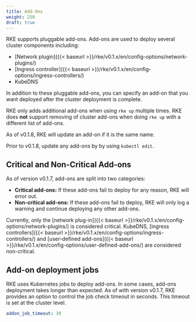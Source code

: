 ```yaml
---
title: Add-Ons
weight: 250
draft: true
---
```


RKE supports pluggable add-ons. Add-ons are used to deploy several cluster components including:

* [Network plugin]({{< baseurl >}}/rke/v0.1.x/en/config-options/network-plugins/)
* [Ingress controller]({{< baseurl >}}/rke/v0.1.x/en/config-options/ingress-controllers/)
* KubeDNS

In addition to these pluggable add-ons, you can specify an add-on that you want deployed after the cluster deployment is complete.

RKE only adds additional add-ons when using `rke up` multiple times. RKE does **not** support removing of cluster add-ons when doing `rke up` with a different list of add-ons.

As of v0.1.8, RKE will update an add-on if it is the same name.

Prior to v0.1.8, update any add-ons by by using `kubectl edit`.

## Critical and Non-Critical Add-ons

As of version v0.1.7, add-ons are split into two categories:

- **Critical add-ons:** If these add-ons fail to deploy for any reason, RKE will error out.
- **Non-critical add-ons:** If these add-ons fail to deploy, RKE will only log a warning and continue deploying any other add-ons.

Currently, only the [network plug-in]({{< baseurl >}}/rke/v0.1.x/en/config-options/network-plugins/) is considered critical. KubeDNS, [ingress controllers]({{< baseurl >}}/rke/v0.1.x/en/config-options/ingress-controllers/) and [user-defined add-ons]({{< baseurl >}}/rke/v0.1.x/en/config-options/user-defined-add-ons/) are considered non-critical.

## Add-on deployment jobs

RKE uses Kubernetes jobs to deploy add-ons. In some cases, add-ons deployment takes longer than expected. As of with version v0.1.7, RKE provides an option to control the job check timeout in seconds. This timeout is set at the cluster level.

```yaml
addon_job_timeout: 30
```
